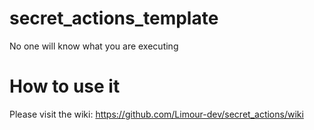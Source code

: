 # secret_actions_template
No one will know what you are executing
# How to use it
Please visit the wiki: https://github.com/Limour-dev/secret_actions/wiki
